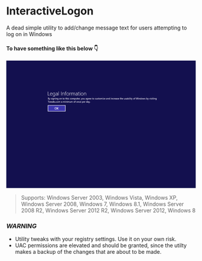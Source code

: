 # InteractiveLogon
A dead simple utility to add/change message text for users attempting to log on in Windows

#### To have something like this below 👇
![preview](https://github.com/alshell7/InteractiveLogon/blob/master/preview.png "Logon Message Preview")

> Supports: Windows Server 2003, Windows Vista, Windows XP, Windows Server 2008, Windows 7, Windows 8.1, Windows Server 2008 R2, Windows Server 2012 R2, Windows Server 2012, Windows 8

### _WARNING_
* Utility tweaks with your registry settings. Use it on your own risk.
* UAC permissions are elevated and should be granted, since the utilty makes a backup of the changes that are about to be made.
